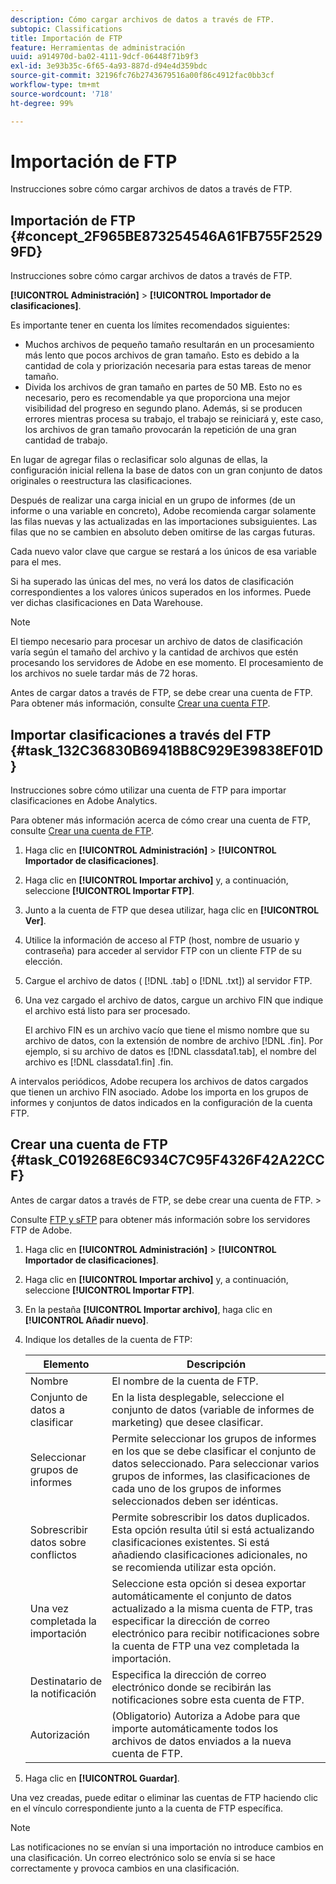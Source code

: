```yaml
---
description: Cómo cargar archivos de datos a través de FTP.
subtopic: Classifications
title: Importación de FTP
feature: Herramientas de administración
uuid: a914970d-ba02-4111-9dcf-06448f71b9f3
exl-id: 3e93b35c-6f65-4a93-887d-d94e4d359bdc
source-git-commit: 32196fc76b2743679516a00f86c4912fac0bb3cf
workflow-type: tm+mt
source-wordcount: '718'
ht-degree: 99%

---
```


# Importación de FTP

Instrucciones sobre cómo cargar archivos de datos a través de FTP.

## Importación de FTP {#concept_2F965BE873254546A61FB755F25299FD}

Instrucciones sobre cómo cargar archivos de datos a través de FTP.

**[!UICONTROL Administración]** > **[!UICONTROL Importador de clasificaciones]**.

Es importante tener en cuenta los límites recomendados siguientes:

* Muchos archivos de pequeño tamaño resultarán en un procesamiento más lento que pocos archivos de gran tamaño. Esto es debido a la cantidad de cola y priorización necesaria para estas tareas de menor tamaño.
* Divida los archivos de gran tamaño en partes de 50 MB. Esto no es necesario, pero es recomendable ya que proporciona una mejor visibilidad del progreso en segundo plano. Además, si se producen errores mientras procesa su trabajo, el trabajo se reiniciará y, este caso, los archivos de gran tamaño provocarán la repetición de una gran cantidad de trabajo.

En lugar de agregar filas o reclasificar solo algunas de ellas, la configuración inicial rellena la base de datos con un gran conjunto de datos originales o reestructura las clasificaciones.

Después de realizar una carga inicial en un grupo de informes (de un informe o una variable en concreto), Adobe recomienda cargar solamente las filas nuevas y las actualizadas en las importaciones subsiguientes. Las filas que no se cambien en absoluto deben omitirse de las cargas futuras.

Cada nuevo valor clave que cargue se restará a los únicos de esa variable para el mes.

Si ha superado las únicas del mes, no verá los datos de clasificación correspondientes a los valores únicos superados en los informes. Puede ver dichas clasificaciones en Data Warehouse.

>[!NOTE]
>
>El tiempo necesario para procesar un archivo de datos de clasificación varía según el tamaño del archivo y la cantidad de archivos que estén procesando los servidores de Adobe en ese momento. El procesamiento de los archivos no suele tardar más de 72 horas.

Antes de cargar datos a través de FTP, se debe crear una cuenta de FTP. Para obtener más información, consulte [Crear una cuenta FTP](/help/components/classifications/importer/c-uploading-saint-data-files-via-ftp.md#task_C019268E6C934C7C95F4326F42A22CCF).

## Importar clasificaciones a través del FTP {#task_132C36830B69418B8C929E39838EF01D}

Instrucciones sobre cómo utilizar una cuenta de FTP para importar clasificaciones en Adobe Analytics.

Para obtener más información acerca de cómo crear una cuenta de FTP, consulte [Crear una cuenta de FTP](/help/components/classifications/importer/c-uploading-saint-data-files-via-ftp.md#task_C019268E6C934C7C95F4326F42A22CCF).

1. Haga clic en **[!UICONTROL Administración]** > **[!UICONTROL Importador de clasificaciones]**.
1. Haga clic en **[!UICONTROL Importar archivo]** y, a continuación, seleccione **[!UICONTROL Importar FTP]**.
1. Junto a la cuenta de FTP que desea utilizar, haga clic en **[!UICONTROL Ver]**.
1. Utilice la información de acceso al FTP (host, nombre de usuario y contraseña) para acceder al servidor FTP con un cliente FTP de su elección.
1. Cargue el archivo de datos ( [!DNL .tab] o [!DNL .txt]) al servidor FTP.
1. Una vez cargado el archivo de datos, cargue un archivo FIN que indique el archivo está listo para ser procesado.

   El archivo FIN es un archivo vacío que tiene el mismo nombre que su archivo de datos, con la extensión de nombre de archivo [!DNL .fin]. Por ejemplo, si su archivo de datos es [!DNL classdata1.tab], el nombre del archivo es [!DNL classdata1.fin] .fin.

A intervalos periódicos, Adobe recupera los archivos de datos cargados que tienen un archivo FIN asociado. Adobe los importa en los grupos de informes y conjuntos de datos indicados en la configuración de la cuenta FTP.

## Crear una cuenta de FTP {#task_C019268E6C934C7C95F4326F42A22CCF}

Antes de cargar datos a través de FTP, se debe crear una cuenta de FTP. >

Consulte [FTP y sFTP](https://experienceleague.adobe.com/docs/analytics/export/ftp-and-sftp/ftp-overview.html?lang=es) para obtener más información sobre los servidores FTP de Adobe.

1. Haga clic en **[!UICONTROL Administración]** > **[!UICONTROL Importador de clasificaciones]**.
1. Haga clic en **[!UICONTROL Importar archivo]** y, a continuación, seleccione **[!UICONTROL Importar FTP]**.
1. En la pestaña **[!UICONTROL Importar archivo]**, haga clic en **[!UICONTROL Añadir nuevo]**.
1. Indique los detalles de la cuenta de FTP:

   | Elemento | Descripción |
   |---|---|
   | Nombre | El nombre de la cuenta de FTP. |
   | Conjunto de datos a clasificar | En la lista desplegable, seleccione el conjunto de datos (variable de informes de marketing) que desee clasificar. |
   | Seleccionar grupos de informes | Permite seleccionar los grupos de informes en los que se debe clasificar el conjunto de datos seleccionado. Para seleccionar varios grupos de informes, las clasificaciones de cada uno de los grupos de informes seleccionados deben ser idénticas. |
   | Sobrescribir datos sobre conflictos | Permite sobrescribir los datos duplicados. Esta opción resulta útil si está actualizando clasificaciones existentes. Si está añadiendo clasificaciones adicionales, no se recomienda utilizar esta opción. |
   | Una vez completada la importación | Seleccione esta opción si desea exportar automáticamente el conjunto de datos actualizado a la misma cuenta de FTP, tras especificar la dirección de correo electrónico para recibir notificaciones sobre la cuenta de FTP una vez completada la importación. |
   | Destinatario de la notificación | Especifica la dirección de correo electrónico donde se recibirán las notificaciones sobre esta cuenta de FTP. |
   | Autorización | (Obligatorio) Autoriza a Adobe para que importe automáticamente todos los archivos de datos enviados a la nueva cuenta de FTP. |

1. Haga clic en **[!UICONTROL Guardar]**.

Una vez creadas, puede editar o eliminar las cuentas de FTP haciendo clic en el vínculo correspondiente junto a la cuenta de FTP específica.

>[!NOTE]
>
>Las notificaciones no se envían si una importación no introduce cambios en una clasificación. Un correo electrónico solo se envía si se hace correctamente y provoca cambios en una clasificación.

